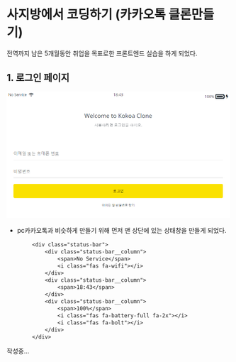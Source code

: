 # 사지방에서 코딩하기 (카카오톡 클론만들기)

전역까지 남은 5개월동안 취업을 목표로한 프론트엔드 실습을 하게 되었다.

## 1. 로그인 페이지

<img src="img/readme/index.png">

-   pc카카오톡과 비슷하게 만들기 위해 먼저 맨 상단에 있는 상태창을 만들게 되었다.

```
        <div class="status-bar">
            <div class="status-bar__column">
                <span>No Service</span>
                <i class="fas fa-wifi"></i>
            </div>
            <div class="status-bar__column">
                <span>18:43</span>
            </div>
            <div class="status-bar__column">
                <span>100%</span>
                <i class="fas fa-battery-full fa-2x"></i>
                <i class="fas fa-bolt"></i>
            </div>
        </div>
```

작성중...
